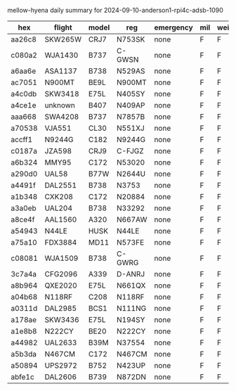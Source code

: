 mellow-hyena daily summary for 2024-09-10-anderson1-rpi4c-adsb-1090

|hex|flight|model|reg|emergency|mil|weirdo|
|--|--|--|--|--|--|--|
|aa26c8|SKW265W|CRJ7|N753SK|none|F|F|
|c080a2|WJA1430|B737|C-GWSN|none|F|F|
|a6aa6e|ASA1137|B738|N529AS|none|F|F|
|ac7051|N900MT|BE9L|N900MT|none|F|F|
|a4c0db|SKW3418|E75L|N405SY|none|F|F|
|a4ce1e|unknown|B407|N409AP|none|F|F|
|aaa668|SWA4208|B737|N7857B|none|F|F|
|a70538|VJA551|CL30|N551XJ|none|F|F|
|accff1|N9244G|C182|N9244G|none|F|F|
|c0187a|JZA598|CRJ9|C-FJGZ|none|F|F|
|a6b324|MMY95|C172|N53020|none|F|F|
|a290d0|UAL58|B77W|N2644U|none|F|F|
|a4491f|DAL2551|B738|N3753|none|F|F|
|a1b348|CXK208|C172|N20884|none|F|F|
|a3a0eb|UAL204|B738|N33292|none|F|F|
|a8ce4f|AAL1560|A320|N667AW|none|F|F|
|a54943|N44LE|HUSK|N44LE|none|F|F|
|a75a10|FDX3884|MD11|N573FE|none|F|F|
|c08081|WJA1509|B738|C-GWRG|none|F|F|
|3c7a4a|CFG2096|A339|D-ANRJ|none|F|F|
|a8b964|QXE2020|E75L|N661QX|none|F|F|
|a04b68|N118RF|C208|N118RF|none|F|F|
|a0311d|DAL2985|BCS1|N111NG|none|F|F|
|a178ae|SKW3436|E75L|N194SY|none|F|F|
|a1e8b8|N222CY|BE20|N222CY|none|F|F|
|a44982|UAL2633|B39M|N37554|none|F|F|
|a5b3da|N467CM|C172|N467CM|none|F|F|
|a50894|UPS2972|B752|N423UP|none|F|F|
|abfe1c|DAL2606|B739|N872DN|none|F|F|
